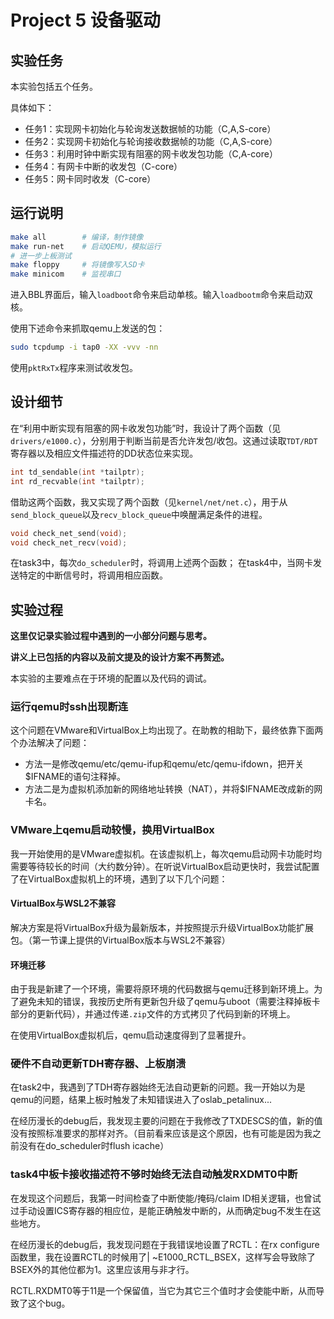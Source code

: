 # Project 5 设备驱动

## 实验任务

本实验包括五个任务。

具体如下：

- 任务1：实现网卡初始化与轮询发送数据帧的功能（C,A,S-core）
- 任务2：实现网卡初始化与轮询接收数据帧的功能（C,A,S-core）
- 任务3：利用时钟中断实现有阻塞的网卡收发包功能（C,A-core）
- 任务4：有网卡中断的收发包（C-core）
- 任务5：网卡同时收发（C-core）

## 运行说明

```sh
make all        # 编译，制作镜像
make run-net    # 启动QEMU，模拟运行
# 进一步上板测试
make floppy     # 将镜像写入SD卡
make minicom    # 监视串口
```

进入BBL界面后，输入`loadboot`命令来启动单核。输入`loadbootm`命令来启动双核。

使用下述命令来抓取qemu上发送的包：

```sh
sudo tcpdump -i tap0 -XX -vvv -nn
```

使用`pktRxTx`程序来测试收发包。

## 设计细节

在“利用中断实现有阻塞的网卡收发包功能”时，我设计了两个函数（见`drivers/e1000.c`），分别用于判断当前是否允许发包/收包。这通过读取`TDT/RDT`寄存器以及相应文件描述符的DD状态位来实现。

```c
int td_sendable(int *tailptr);
int rd_recvable(int *tailptr);
```

借助这两个函数，我又实现了两个函数（见`kernel/net/net.c`），用于从`send_block_queue`以及`recv_block_queue`中唤醒满足条件的进程。

```c
void check_net_send(void);
void check_net_recv(void);
```

在task3中，每次`do_scheduler`时，将调用上述两个函数；
在task4中，当网卡发送特定的中断信号时，将调用相应函数。

## 实验过程

**这里仅记录实验过程中遇到的一小部分问题与思考。**

**讲义上已包括的内容以及前文提及的设计方案不再赘述。**

本实验的主要难点在于环境的配置以及代码的调试。

### 运行qemu时ssh出现断连

这个问题在VMware和VirtualBox上均出现了。在助教的相助下，最终依靠下面两个办法解决了问题：
- 方法一是修改qemu/etc/qemu-ifup和qemu/etc/qemu-ifdown，把开关$IFNAME的语句注释掉。
- 方法二是为虚拟机添加新的网络地址转换（NAT），并将$IFNAME改成新的网卡名。

### VMware上qemu启动较慢，换用VirtualBox

我一开始使用的是VMware虚拟机。在该虚拟机上，每次qemu启动网卡功能时均需要等待较长的时间（大约数分钟）。在听说VirtualBox启动更快时，我尝试配置了在VirtualBox虚拟机上的环境，遇到了以下几个问题：

#### VirtualBox与WSL2不兼容

解决方案是将VirtualBox升级为最新版本，并按照提示升级VirtualBox功能扩展包。（第一节课上提供的VirtualBox版本与WSL2不兼容）

#### 环境迁移

由于我是新建了一个环境，需要将原环境的代码数据与qemu迁移到新环境上。为了避免未知的错误，我按历史所有更新包升级了qemu与uboot（需要注释掉板卡部分的更新代码），并通过传递`.zip`文件的方式拷贝了代码到新的环境上。

在使用VirtualBox虚拟机后，qemu启动速度得到了显著提升。

### 硬件不自动更新TDH寄存器、上板崩溃

在task2中，我遇到了TDH寄存器始终无法自动更新的问题。我一开始以为是qemu的问题，结果上板时触发了未知错误进入了oslab_petalinux...

在经历漫长的debug后，我发现主要的问题在于我修改了TXDESCS的值，新的值没有按照标准要求的那样对齐。（目前看来应该是这个原因，也有可能是因为我之前没有在do_scheduler时flush icache）

### task4中板卡接收描述符不够时始终无法自动触发RXDMT0中断

在发现这个问题后，我第一时间检查了中断使能/掩码/claim ID相关逻辑，也曾试过手动设置ICS寄存器的相应位，是能正确触发中断的，从而确定bug不发生在这些地方。

在经历漫长的debug后，我发现问题在于我错误地设置了RCTL：在rx configure函数里，我在设置RCTL的时候用了| ~E1000_RCTL_BSEX，这样写会导致除了BSEX外的其他位都为1。这里应该用与非才行。

RCTL.RXDMT0等于11是一个保留值，当它为其它三个值时才会使能中断，从而导致了这个bug。